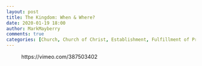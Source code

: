 ```yaml
---
layout: post
title: The Kingdom: When & Where?
date: 2020-01-19 18:00
author: MarkMayberry
comments: true
categories: [Church, Church of Christ, Establishment, Fulfillment of Prophecy, Kingdom of Christ, Kingdom of God, Kingdom of Heaven, Sermon]
---
```

<!-- wp:core-embed/vimeo {"url":"https://vimeo.com/387503402","type":"video","providerNameSlug":"vimeo","className":"wp-embed-aspect-4-3 wp-has-aspect-ratio"} -->
<figure class="wp-block-embed-vimeo wp-block-embed is-type-video is-provider-vimeo wp-embed-aspect-4-3 wp-has-aspect-ratio"><div class="wp-block-embed__wrapper">
https://vimeo.com/387503402
</div></figure>
<!-- /wp:core-embed/vimeo -->
